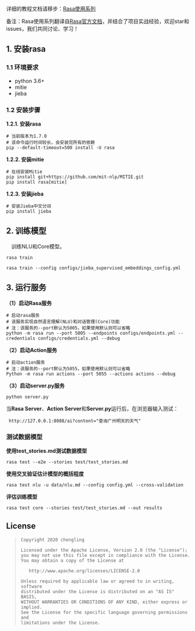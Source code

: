 详细的教程文档请移步：[Rasa使用系列](http://bluecollarhub.cn/?categoryId=80)

备注：Rasa使用系列翻译自[Rasa官方文档](https://rasa.com/docs/rasa/)，并结合了项目实战经验，欢迎star和issues，我们共同讨论、学习！

## 1. 安装rasa
### 1.1 环境要求
- python 3.6+
- mitie
- jieba

### 1.2 安装步骤
**1.2.1. 安装rasa**
```shell
# 当前版本为1.7.0
# 该命令运行时间较长，会安装完所有的依赖
pip --default-timeout=500 install -U rasa
```

**1.2.2. 安装mitie**
```shell
# 在线安装Mitie
pip install git+https://github.com/mit-nlp/MITIE.git
pip install rasa[mitie]
```

**1.2.3. 安装jieba**  

```shell
# 安装Jieba中文分词
pip install jieba
```

## 2. 训练模型  
&emsp;训练NLU和Core模型。
```shell
rasa train
```

```使用Supervised_Embedding训练NLU和Core模型
rasa train --config configs/jieba_supervised_embeddings_config.yml
```

## 3. 运行服务  

**（1）启动Rasa服务**
```shell
# 启动rasa服务
# 该服务实现自然语言理解(NLU)和对话管理(Core)功能
# 注：该服务的--port默认为5005，如果使用默认则可以省略
python -m rasa run --port 5005 --endpoints configs/endpoints.yml --credentials configs/credentials.yml --debug
```

**（2）启动Action服务**
```shell
# 启动action服务
# 注：该服务的--port默认为5055，如果使用默认则可以省略
Python -m rasa run actions --port 5055 --actions actions --debug 
```

**（3）启动server.py服务**
```shell
python server.py
```

当**Rasa Server**、**Action Server**和**Server.py**运行后，在浏览器输入测试：

` http://127.0.0.1:8088/ai?content="查询广州明天的天气"`

### 测试数据模型
**使用test_stories.md测试数据模型**
```test
rasa test --e2e --stories test/test_stories.md
```
**使用交叉验证估计模型的概括程度**
```使用标识--cross-validation进行交叉验证
rasa test nlu -u data/nlu.md --config config.yml --cross-validation
```
**评估训练模型**
``` 待摸索
rasa test core --stories test/test_stories.md --out results
```

## License
> ```
> Copyright 2020 chengling
> 
> Licensed under the Apache License, Version 2.0 (the "License");
> you may not use this file except in compliance with the License.
> You may obtain a copy of the License at
> 
>    http://www.apache.org/licenses/LICENSE-2.0
> 
> Unless required by applicable law or agreed to in writing, software
> distributed under the License is distributed on an "AS IS" BASIS,
> WITHOUT WARRANTIES OR CONDITIONS OF ANY KIND, either express or implied.
> See the License for the specific language governing permissions and
> limitations under the License.
> ```


